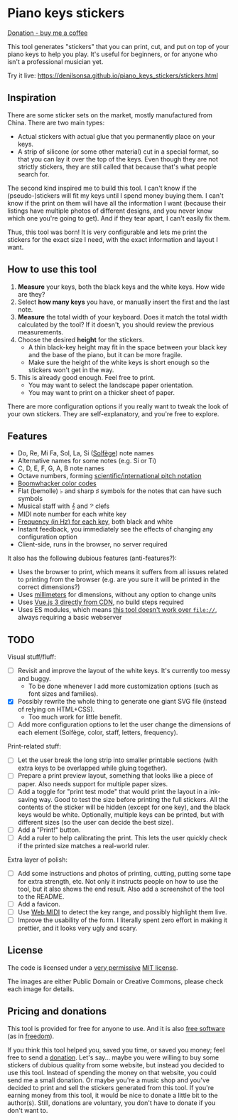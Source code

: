 # Piano keys stickers

[Donation - buy me a coffee](https://denilson.sa.nom.br/donate.html)

This tool generates "stickers" that you can print, cut, and put on top of your
piano keys to help you play. It's useful for beginners, or for anyone who isn't
a professional musician yet.

Try it live: <https://denilsonsa.github.io/piano_keys_stickers/stickers.html>

## Inspiration

There are some sticker sets on the market, mostly manufactured from China.
There are two main types:

* Actual stickers with actual glue that you permanently place on your keys.
* A strip of silicone (or some other material) cut in a special format, so that
you can lay it over the top of the keys. Even though they are not strictly
stickers, they are still called that because that's what people search for.

The second kind inspired me to build this tool. I can't know if the
(pseudo-)stickers will fit my keys until I spend money buying them. I can't
know if the print on them will have all the information I want (because their
listings have multiple photos of different designs, and you never know which
one you're going to get). And if they tear apart, I can't easily fix them.

Thus, this tool was born! It is very configurable and lets me print the
stickers for the exact size I need, with the exact information and layout I
want.

## How to use this tool

1. **Measure** your keys, both the black keys and the white keys. How wide are
   they?
2. Select **how many keys** you have, or manually insert the first and the last
   note.
3. **Measure** the total width of your keyboard. Does it match the total width
   calculated by the tool? If it doesn't, you should review the previous
   measurements.
4. Choose the desired **height** for the stickers.
    * A thin black-key height may fit in the space between your black key and
      the base of the piano, but it can be more fragile.
    * Make sure the height of the white keys is short enough so the stickers
      won't get in the way.
5. This is already good enough. Feel free to print.
    * You may want to select the landscape paper orientation.
    * You may want to print on a thicker sheet of paper.

There are more configuration options if you really want to tweak the look of
your own stickers. They are self-explanatory, and you're free to explore.

## Features

* Do, Re, Mi Fa, Sol, La, Si ([Solfège](https://en.wikipedia.org/wiki/Solf%C3%A8ge)) note names
* Alternative names for some notes (e.g. Si or Ti)
* C, D, E, F, G, A, B note names
* Octave numbers, forming [scientific/international pitch notation](https://en.wikipedia.org/wiki/Scientific_pitch_notation)
* [Boomwhacker color codes](https://github.com/nicolasbrailo/PianOli/pull/53)
* Flat (bemolle) ♭ and sharp ♯ symbols for the notes that can have such symbols
* Musical staff with 𝄞 and 𝄢 clefs
* MIDI note number for each white key
* [Frequency (in Hz) for each key](https://en.wikipedia.org/wiki/Piano_key_frequencies), both black and white
* Instant feedback, you immediately see the effects of changing any configuration option
* Client-side, runs in the browser, no server required

It also has the following dubious features (anti-features?):

* Uses the browser to print, which means it suffers from all issues related to printing from the browser (e.g. are you sure it will be printed in the correct dimensions?)
* Uses [millimeters](https://en.wikipedia.org/wiki/International_System_of_Units) for dimensions, without any option to change units
* Uses [Vue.js 3 directly from CDN](https://vuejs.org/guide/quick-start.html#using-vue-from-cdn), no build steps required
* Uses ES modules, which means [this tool doesn't work over `file://`](https://developer.mozilla.org/en-US/docs/Web/JavaScript/Guide/Modules#other_differences_between_modules_and_standard_scripts), always requiring a basic webserver

## TODO

Visual stuff/fluff:

* [ ] Revisit and improve the layout of the white keys. It's currently too messy and buggy.
    * To be done whenever I add more customization options (such as font sizes and families).
* [x] Possibly rewrite the whole thing to generate one giant SVG file (instead of relying on HTML+CSS).
    * Too much work for little benefit.
* [ ] Add more configuration options to let the user change the dimensions of each element (Solfège, color, staff, letters, frequency).

Print-related stuff:

* [ ] Let the user break the long strip into smaller printable sections (with extra keys to be overlapped while gluing together).
* [ ] Prepare a print preview layout, something that looks like a piece of paper. Also needs support for multiple paper sizes.
* [ ] Add a toggle for "print test mode" that would print the layout in a ink-saving way. Good to test the size before printing the full stickers. All the contents of the sticker will be hidden (except for one key), and the black keys would be white. Optionally, multiple keys can be printed, but with different sizes (so the user can decide the best size).
* [ ] Add a "Print!" button.
* [ ] Add a ruler to help calibrating the print. This lets the user quickly check if the printed size matches a real-world ruler.

Extra layer of polish:

* [ ] Add some instructions and photos of printing, cutting, putting some tape for extra strength, etc. Not only it instructs people on how to use the tool, but it also shows the end result. Also add a screenshot of the tool to the README.
* [ ] Add a favicon.
* [ ] Use [Web MIDI](https://developer.mozilla.org/en-US/docs/Web/API/Web_MIDI_API) to detect the key range, and possibly highlight them live.
* [ ] Improve the usability of the form. I literally spent zero effort in making it prettier, and it looks very ugly and scary.

## License

The code is licensed under a [very permissive](https://en.wikipedia.org/wiki/Permissive_software_license) [MIT license](LICENSE).

The images are either Public Domain or Creative Commons, please check each image for details.

## Pricing and donations

This tool is provided for free for anyone to use. And it is also [free software](https://en.wikipedia.org/wiki/Free_software) (as in [freedom](https://en.wikipedia.org/wiki/The_Free_Software_Definition)).

If you think this tool helped you, saved you time, or saved you money; feel free to send a [donation](https://denilson.sa.nom.br/donate.html). Let's say… maybe you were willing to buy some stickers of dubious quality from some website, but instead you decided to use this tool. Instead of spending the money on that website, you could send me a small donation. Or maybe you're a music shop and you've decided to print and sell the stickers generated from this tool. If you're earning money from this tool, it would be nice to donate a little bit to the author(s). Still, donations are voluntary, you don't have to donate if you don't want to.

